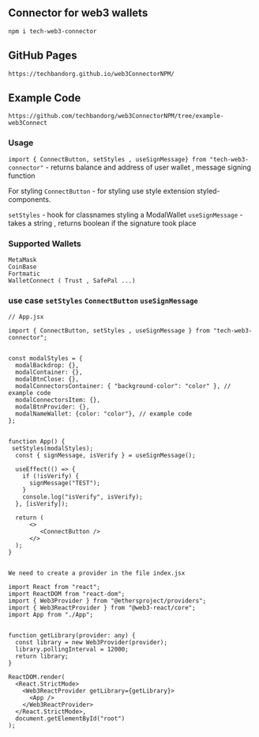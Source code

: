 ## Connector for web3 wallets

`npm i tech-web3-connector`

## GitHub Pages

`https://techbandorg.github.io/web3ConnectorNPM/`

## Example Code
`https://github.com/techbandorg/web3ConnectorNPM/tree/example-web3Connect`

### Usage

`import { ConnectButton, setStyles , useSignMessage} from "tech-web3-connector"` - returns balance and address of user wallet , message signing function

For styling `ConnectButton` - for styling use style extension styled-components.

`setStyles` - hook for classnames styling a ModalWallet
`useSignMessage` - takes a string , returns boolean if the signature took place

### Supported Wallets

```
MetaMask
CoinBase
Fortmatic
WalletConnect ( Trust , SafePal ...)
```

### use case `setStyles` `ConnectButton` `useSignMessage`

```
// App.jsx

import { ConnectButton, setStyles , useSignMessage } from "tech-web3-connector";


const modalStyles = {
  modalBackdrop: {},
  modalContainer: {},
  modalBtnClose: {},
  modalConnectorsContainer: { "background-color": "color" }, // example code
  modalConnectorsItem: {},
  modalBtnProvider: {},
  modalNameWallet: {color: "color"}, // example code
};


function App() {
 setStyles(modalStyles);
  const { signMessage, isVerify } = useSignMessage();

  useEffect(() => {
    if (!isVerify) {
      signMessage("TEST");
    }
    console.log("isVerify", isVerify);
  }, [isVerify]);

  return (
      <>
         <ConnectButton />
      </>
  );
}


```

`We need to create a provider in the file index.jsx`

```
import React from "react";
import ReactDOM from "react-dom";
import { Web3Provider } from "@ethersproject/providers";
import { Web3ReactProvider } from "@web3-react/core";
import App from "./App";


function getLibrary(provider: any) {
  const library = new Web3Provider(provider);
  library.pollingInterval = 12000;
  return library;
}

ReactDOM.render(
  <React.StrictMode>
    <Web3ReactProvider getLibrary={getLibrary}>
      <App />
    </Web3ReactProvider>
  </React.StrictMode>,
  document.getElementById("root")
);
```
